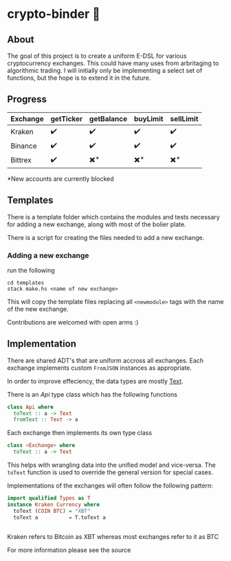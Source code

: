 # crypto-binder 🤑

## About
The goal of this project is to create a uniform E-DSL for various cryptocurrency exchanges. This could have many uses from arbritaging to algorithmic trading. I will initially only be implementing a select set of functions, but the hope is to extend it in the future.

## Progress

Exchange | getTicker | getBalance | buyLimit | sellLimit 
---|---|---|---|---
Kraken | :heavy_check_mark: | :heavy_check_mark: | :heavy_check_mark: | :heavy_check_mark:
Binance | :heavy_check_mark: | :heavy_check_mark: | :heavy_check_mark:| :heavy_check_mark:
Bittrex | :heavy_check_mark: | :heavy_multiplication_x:* | :heavy_multiplication_x:* | :heavy_multiplication_x:*

*New accounts are currently blocked 

## Templates

There is a template folder which contains the modules and tests necessary for adding a new exchange, along with most of the bolier plate. 

There is a script for creating the files needed to add a new exchange.

### Adding a new exchange

run the following

```
cd templates
stack make.hs <name of new exchange>
```

This will copy the template files replacing all `<newmodule>` tags with the name of the new exchange.

Contributions are welcomed with open arms :)

## Implementation
There are shared ADT's that are uniform accross all exchanges. Each exchange implements custom `FromJSON` instances as appropriate.

In order to improve effeciency, the data types are mostly [Text](http://sorryiwillinsertalinkatsomestage.com).

There is an *Api* type class which has the following functions
```Haskell
class Api where
  toText :: a -> Text
  fromText :: Text -> a
```

Each exchange then implements its own type class
```Haskell
class <Exchange> where
  toText :: a -> Text
```
This helps with wrangling data into the unified model and vice-versa. The `toText` function is used to override the general version for special cases. 

Implementations of the exchanges will often follow the following pattern:
```Haskell
import qualified Types as T
instance Kraken Currency where
  toText (COIN BTC) = "XBT"
  toText a          = T.toText a
  
```
Kraken refers to Bitcoin as XBT whereas most exchanges refer to it as BTC

For more information please see the source

